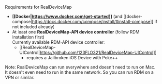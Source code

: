 Requirements for RealDeviceMap
- **[[Docker|https://www.docker.com/get-started]]** (and [[docker-compose|https://docs.docker.com/compose/install/#install-compose]] if not included already)
- At least one **RealDeviceMap-API device controller** (follow RDM Installation first) <br>
  Currently available RDM-API device controller: 
  -  [[RealDeviceMap-UIControl|https://github.com/123FLO321/RealDeviceMap-UIControl]]
     - requires a Jailbroken iOS Device with Poke++

Note: 
RealDeviceMap can run everywhere and doesn't need to run on Mac. It doesn't even need to run in the same network. So you can run RDM on a VPN or similar.